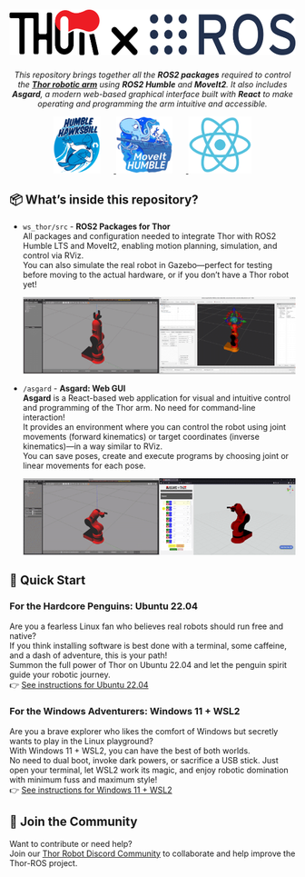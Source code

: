 <h1 align="center">
 <a href="http://thor.angel-lm.com">
    <picture>
      <source height="80" media="(prefers-color-scheme: dark)" srcset="Docs/Media/THORxROS_dark.svg">
      <img height="80" alt="THOR x ROS" src="Docs/Media/THORxROS_light.svg">
    </picture>
  </a>
</h1>

<p align="center">
  <em>This repository brings together all the <b>ROS2 packages</b> required to control the <b><a href="https://github.com/angellm/thor">Thor robotic arm</a></b> using <b>ROS2 Humble</b> and <b>MoveIt2</b>.  
  It also includes <b>Asgard</b>, a modern web-based graphical interface built with <b>React</b> to make operating and programming the arm intuitive and accessible.</em>
</p>
<p align="center">
  <a href="https://www.ros.org/">
    <img height="100px" alt="ROS Humble Logo" src="Docs/Media/humble_logo.png" style="margin-right: 24px;"> 
  </a>
  <a href="https://moveit.picknik.ai/main/index.html">
    <img height="100px" alt="Moveit Humble Logo" src="Docs/Media/moveit_logo.png" style="margin-right: 24px;">
  </a>
  <a href="https://react.dev/">
    <img height="100px" alt="React Logo" src="Docs/Media/react_logo.png">
  </a>
</p>


## 📦 What’s inside this repository?

- `ws_thor/src` - **ROS2 Packages for Thor**  
  All packages and configuration needed to integrate Thor with ROS2 Humble LTS and MoveIt2, enabling motion planning, simulation, and control via RViz.  
  You can also simulate the real robot in Gazebo—perfect for testing before moving to the actual hardware, or if you don’t have a Thor robot yet!
  <p align="center">
  <img alt="Rviz & Gazebo" src="Docs/Media/thor_rviz_gazebo.gif">
  </p>

- `/asgard` - **Asgard: Web GUI**  
  **Asgard** is a React-based web application for visual and intuitive control and programming of the Thor arm. No need for command-line interaction!  
  It provides an environment where you can control the robot using joint movements (forward kinematics) or target coordinates (inverse kinematics)—in a way similar to RViz.  
  You can save poses, create and execute programs by choosing joint or linear movements for each pose.
  <p align="center">
  <img alt="Rviz & Gazebo" src="Docs/Media/thor_asgard.gif">
  </p>


## 🚀 Quick Start

### For the Hardcore Penguins: Ubuntu 22.04

Are you a fearless Linux fan who believes 
real robots should run free and native?  
If you think installing software is best done with a terminal, some caffeine, and a dash of adventure, this is your path!  
Summon the full power of Thor on Ubuntu 22.04 and let the penguin spirit guide your robotic journey.  
👉 [See instructions for Ubuntu 22.04](ubuntu-instructions.md)


### For the Windows Adventurers: Windows 11 + WSL2

Are you a brave explorer who likes the comfort of Windows but secretly wants to play in the Linux playground?  
With Windows 11 + WSL2, you can have the best of both worlds.  
No need to dual boot, invoke dark powers, or sacrifice a USB stick. Just open your terminal, let WSL2 work its magic, and enjoy robotic domination with minimum fuss and maximum style!  
👉 [See instructions for Windows 11 + WSL2](windows-instructions.md)


## 🤝 Join the Community

Want to contribute or need help?  
Join our [Thor Robot Discord Community](https://discord.com/invite/a5dSVqSUK5) to collaborate and help improve the Thor-ROS project.